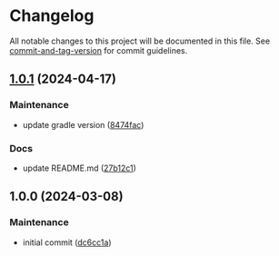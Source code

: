 # Changelog

All notable changes to this project will be documented in this file. See [commit-and-tag-version](https://github.com/absolute-version/commit-and-tag-version) for commit guidelines.

## [1.0.1](https://github.com/aparajita/capacitor-ios-silent-notifications/compare/v1.0.0...v1.0.1) (2024-04-17)


### Maintenance

* update gradle version ([8474fac](https://github.com/aparajita/capacitor-ios-silent-notifications/commit/8474facc8521c0fbd48e7dffb9606eaca7f493e4))


### Docs

* update README.md ([27b12c1](https://github.com/aparajita/capacitor-ios-silent-notifications/commit/27b12c1eb15b871db3d28220ce3b6ab51ed86d5a))

## 1.0.0 (2024-03-08)


### Maintenance

* initial commit ([dc6cc1a](https://github.com/aparajita/capacitor-ios-silent-notifications/commit/dc6cc1ac7e702d73cbda14e3f052e5ee81fba1f1))
